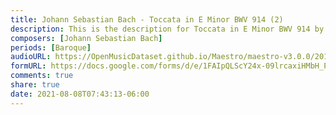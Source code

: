```yaml
---
title: Johann Sebastian Bach - Toccata in E Minor BWV 914 (2)
description: This is the description for Toccata in E Minor BWV 914 by Johann Sebastian Bach
composers: [Johann Sebastian Bach]
periods: [Baroque]
audioURL: https://OpenMusicDataset.github.io/Maestro/maestro-v3.0.0/2015/MIDI-Unprocessed_R1_D1-1-8_mid--AUDIO-from_mp3_01_R1_2015_wav--1.midi
formURL: https://docs.google.com/forms/d/e/1FAIpQLScY24x-09lrcaxiHMbH_Pzrx7vRT2TF4eavDesYj-Ac_fP0RA/viewform
comments: true
share: true
date: 2021-08-08T07:43:13-06:00
---
```

